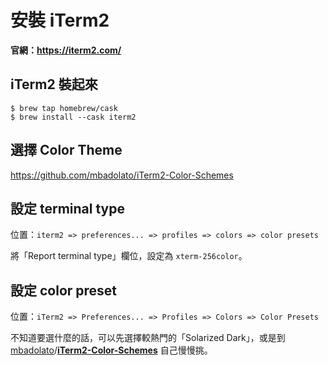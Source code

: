 # 安裝 iTerm2

**官網：https://iterm2.com/**

## iTerm2 裝起來

```shell
$ brew tap homebrew/cask
$ brew install --cask iterm2
```

## 選擇 Color Theme

https://github.com/mbadolato/iTerm2-Color-Schemes


## 設定 terminal type

位置：`iterm2 => preferences... => profiles => colors => color presets`

將「Report terminal type」欄位，設定為 `xterm-256color`。


## 設定 color preset

位置：`iTerm2 => Preferences... => Profiles => Colors => Color Presets`

不知道要選什麼的話，可以先選擇較熱門的「Solarized Dark」，或是到 [mbadolato](https://github.com/mbadolato)/**[iTerm2-Color-Schemes](https://github.com/mbadolato/iTerm2-Color-Schemes)** 自己慢慢挑。
